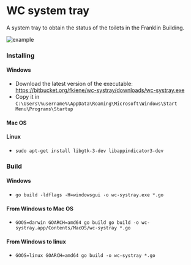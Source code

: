 # WC system tray

A system tray to obtain the status of the toilets in the Franklin Building.

![example](https://bitbucket.org/fkiene/wc-systray/downloads/demo.png)

### Installing

#### Windows

- Download the latest version of the executable: https://bitbucket.org/fkiene/wc-systray/downloads/wc-systray.exe
- Copy it in `C:\Users\%username%\AppData\Roaming\Microsoft\Windows\Start Menu\Programs\Startup`

#### Mac OS

#### Linux

- `sudo apt-get install libgtk-3-dev libappindicator3-dev`

### Build

#### Windows

- `go build -ldflags -H=windowsgui -o wc-systray.exe *.go`

#### From Windows to Mac OS

- `GOOS=darwin GOARCH=amd64 go build go build -o wc-systray.app/Contents/MacOS/wc-systray *.go`

#### From Windows to linux

- `GOOS=linux GOARCH=amd64 go build -o wc-systray *.go`
